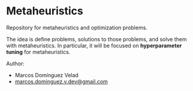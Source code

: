 # Metaheuristics

Repository for metaheuristics and optimization problems.

The idea is define problems, solutions to those problems, and solve them with metaheuristics. In particular, it will be focused on **hyperparameter tuning** for metaheuristics.

Author:
* Marcos Domínguez Velad
* marcos.dominguez.v.dev@gmail.com
